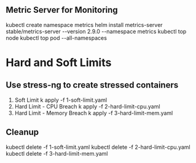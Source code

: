 ## Metric Server for Monitoring
kubectl create namespace metrics
helm install metrics-server  stable/metrics-server --version 2.9.0 --namespace metrics
kubectl top node
kubectl top pod  --all-namespaces 

# Hard and Soft Limits
## Use stress-ng to create stressed containers
1. Soft Limit
    k apply -f 1-soft-limit.yaml
2. Hard Limit - CPU Breach
    k apply -f 2-hard-limit-cpu.yaml
3. Hard Limit - Memory Breach
    k apply -f 3-hard-limit-mem.yaml

## Cleanup
kubectl delete -f 1-soft-limit.yaml
kubectl delete -f 2-hard-limit-cpu.yaml
kubectl delete -f 3-hard-limit-mem.yaml

